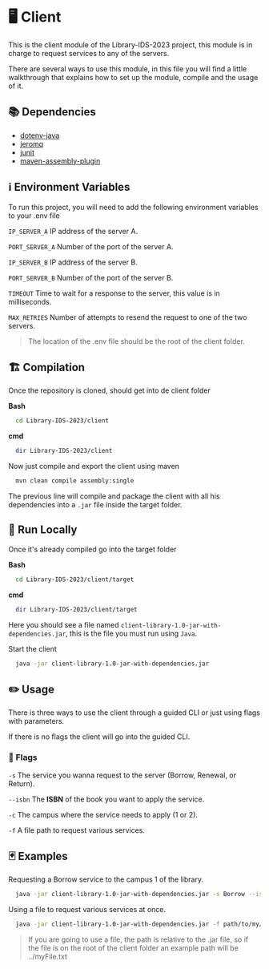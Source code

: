 
# 🖥️ Client

This is the client module of the Library-IDS-2023 project, this module is in charge to request services to any of the servers.

There are several ways to use this module, in this file you will find a little walkthrough that explains how to set up the module, compile and the usage of it.

## 📚 Dependencies

* [dotenv-java](https://github.com/cdimascio/dotenv-java)
* [jeromq](https://zeromq.org/)
* [junit](https://junit.org/junit5/)
* [maven-assembly-plugin](https://maven.apache.org/plugins/maven-assembly-plugin/)

## ℹ️ Environment Variables

To run this project, you will need to add the following environment variables to your .env file

`IP_SERVER_A` IP address of the server A.

`PORT_SERVER_A` Number of the port of the server A.

`IP_SERVER_B` IP address of the server B.

`PORT_SERVER_B` Number of the port of the server B.

`TIMEOUT` Time to wait for a response to the server, this value is in milliseconds.

`MAX_RETRIES` Number of attempts to resend the request to one of the two servers.

>The location of the .env file should be the root of the client folder.
## 🏗️ Compilation

Once the repository is cloned, should get into de client folder

__Bash__
```bash
  cd Library-IDS-2023/client
```

__cmd__
```bash
  dir Library-IDS-2023/client
```

Now just compile and export the client using maven

```bash
  mvn clean compile assembly:single
```

The previous line will compile and package the client with all his dependencies into a `.jar` file inside the target folder. 

## 🛫 Run Locally

Once it's already compiled go into the target folder

__Bash__
```bash
  cd Library-IDS-2023/client/target
```

__cmd__
```bash
  dir Library-IDS-2023/client/target
```

Here you should see a file named `client-library-1.0-jar-with-dependencies.jar`, this is the file you must run using `Java`.

Start the client

```bash
  java -jar client-library-1.0-jar-with-dependencies.jar
```


## ✏️ Usage

There is three ways to use the client through a guided CLI or just using flags with parameters. 

If there is no flags the client will go into the guided CLI.

### 🎏 Flags

`-s` The service you wanna request to the server (Borrow, Renewal, or Return).

`--isbn` The __ISBN__ of the book you want to apply the service.

`-c` The campus where the service needs to apply (1 or 2).

`-f` A file path to request various services.


## 🃏 Examples

Requesting a Borrow service to the campus 1 of the library.

```bash
  java -jar client-library-1.0-jar-with-dependencies.jar -s Borrow --isbn A2L3K4I5 -c 1
```

Using a file to request various services at once.
```bash
  java -jar client-library-1.0-jar-with-dependencies.jar -f path/to/my/file.txt
```
> If you are going to use a file, the path is relative to the .jar file, so if the file is on the root of the client folder an example path will be ../myFile.txt

